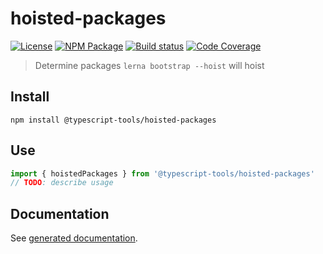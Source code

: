 # hoisted-packages
[![License][]](https://opensource.org/licenses/ISC)
[![NPM Package][]](https://npmjs.org/package/@typescript-tools/hoisted-packages)
[![Build status][]](https://travis-ci.org/typescript-tools/hoisted-packages)
[![Code Coverage][]](https://codecov.io/gh/typescript-tools/hoisted-packages)

[License]: https://img.shields.io/badge/License-ISC-blue.svg
[NPM Package]: https://img.shields.io/npm/v/@typescript-tools/hoisted-packages.svg
[Build status]: https://travis-ci.org/typescript-tools/hoisted-packages.svg?branch=master
[Code Coverage]: https://codecov.io/gh/typescript-tools/hoisted-packages/branch/master/graph/badge.svg

> Determine packages `lerna bootstrap --hoist` will hoist

## Install

``` shell
npm install @typescript-tools/hoisted-packages
```

## Use

``` typescript
import { hoistedPackages } from '@typescript-tools/hoisted-packages'
// TODO: describe usage
```

## Documentation

See [generated documentation](doc/README.md).

